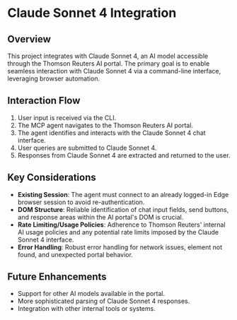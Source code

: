 # Claude Sonnet 4 Integration

## Overview
This project integrates with Claude Sonnet 4, an AI model accessible through the Thomson Reuters AI portal. The primary goal is to enable seamless interaction with Claude Sonnet 4 via a command-line interface, leveraging browser automation.

## Interaction Flow
1. User input is received via the CLI.
2. The MCP agent navigates to the Thomson Reuters AI portal.
3. The agent identifies and interacts with the Claude Sonnet 4 chat interface.
4. User queries are submitted to Claude Sonnet 4.
5. Responses from Claude Sonnet 4 are extracted and returned to the user.

## Key Considerations
- **Existing Session**: The agent must connect to an already logged-in Edge browser session to avoid re-authentication.
- **DOM Structure**: Reliable identification of chat input fields, send buttons, and response areas within the AI portal's DOM is crucial.
- **Rate Limiting/Usage Policies**: Adherence to Thomson Reuters' internal AI usage policies and any potential rate limits imposed by the Claude Sonnet 4 interface.
- **Error Handling**: Robust error handling for network issues, element not found, and unexpected portal behavior.

## Future Enhancements
- Support for other AI models available in the portal.
- More sophisticated parsing of Claude Sonnet 4 responses.
- Integration with other internal tools or systems.